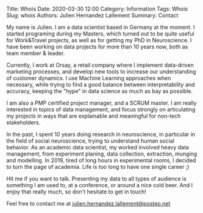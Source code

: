 Title: Whois
Date: 2020-03-30 12:00
Category: Information
Tags: Whois
Slug: whois
Authors: Julien Hernandez Lallement
Summary: Contact

My name is Julien. I am a data scientist based in Germany at the moment. I started programing during my Masters,
which turned out to be quite useful for Work&Travel projects, as well as for getting my PhD in Neuroscience.
I have been working on data projects for more than 10 years now, both as team member & leader.  

Currently, I work at Orsay, a retail company where I implement data-driven marketing processes, and develop new tools to 
increase our understanding of customer dynamics. I use Machine Learning approaches when necessary, while trying to find 
a good balance between interpretability and accuracy, keeping the "hype" in data science as much as bay as possible.
 
I am also a PMP certified project manager, and a SCRUM master. I am really interested in topics of data management, and
focus strongly on articulating my projects in ways that are explainable and meaningful for non-tech stakeholders.

In the past, I spent 10 years doing research in neuroscience, in particular in the field of social neuroscience, 
trying to understand human social behavior. As an academic data scientist, my worked involved heavy data management, 
from experiment planing, data collection, extraction, munging and modelling. 
In 2019, tired of long hours in experimental rooms, I decided to turn the page of academia. Life is too long to have one
single career ;)

Hit me if you want to talk. Presenting my data to all types of audience is something I am used to, at a conference, 
or around a nice cold beer. And I enjoy that really much, so don't hesitate to get in touch!

Feel free to contact me at julien.hernandez.lallement@posteo.net

